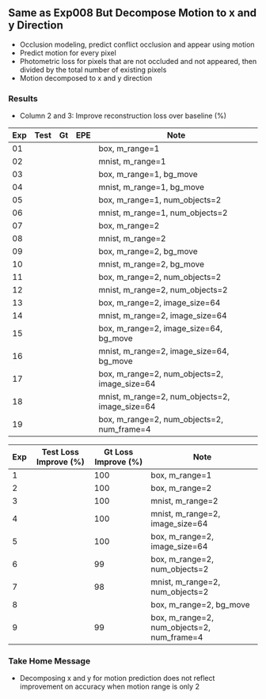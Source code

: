 ## Same as Exp008 But Decompose Motion to x and y Direction

- Occlusion modeling, predict conflict occlusion and appear using motion
- Predict motion for every pixel
- Photometric loss for pixels that are not occluded and not appeared, then divided by the total number of existing pixels
- Motion decomposed to x and y direction

### Results

- Column 2 and 3: Improve reconstruction loss over baseline (%) 

| Exp  | Test | Gt   | EPE  | Note |
| ---- | ---- | ---- | ---- | ---- | 
| 01 |  |  |  | box, m_range=1 |
| 02 |  |  |  | mnist, m_range=1 |
| 03 |  |  |  | box, m_range=1, bg_move |
| 04 |  |  |  | mnist, m_range=1, bg_move |
| 05 |  |  |  | box, m_range=1, num_objects=2 |
| 06 |  |  |  | mnist, m_range=1, num_objects=2 |
| 07 |  |  |  | box, m_range=2 |
| 08 |  |  |  | mnist, m_range=2 |
| 09 |  |  |  | box, m_range=2, bg_move |
| 10 |  |  |  | mnist, m_range=2, bg_move |
| 11 |  |  |  | box, m_range=2, num_objects=2 |
| 12 |  |  |  | mnist, m_range=2, num_objects=2 |
| 13 |  |  |  | box, m_range=2, image_size=64 |
| 14 |  |  |  | mnist, m_range=2, image_size=64 |
| 15 |  |  |  | box, m_range=2, image_size=64, bg_move |
| 16 |  |  |  | mnist, m_range=2, image_size=64, bg_move |
| 17 |  |  |  | box, m_range=2, num_objects=2, image_size=64 |
| 18 |  |  |  | mnist, m_range=2, num_objects=2, image_size=64 |
| 19 |  |  |  | box, m_range=2, num_objects=2, num_frame=4 |

| Exp | Test Loss Improve (%) | Gt Loss Improve (%) | Note |
| ------------- | ----------- | ----------- | ----------- | 
| 1 | | 100 | box, m_range=1 |
| 2 | | 100 | box, m_range=2 |
| 3 | | 100 | mnist, m_range=2 |
| 4 | | 100 | mnist, m_range=2, image_size=64 |
| 5 | | 100 | box, m_range=2, image_size=64 | 
| 6 | | 99 | box, m_range=2, num_objects=2 |
| 7 | | 98 | mnist, m_range=2, num_objects=2 | 
| 8 | |    | box, m_range=2, bg_move |
| 9 | | 99 | box, m_range=2, num_objects=2, num_frame=4 |

### Take Home Message

- Decomposing x and y for motion prediction does not reflect improvement on accuracy when motion range is only 2
